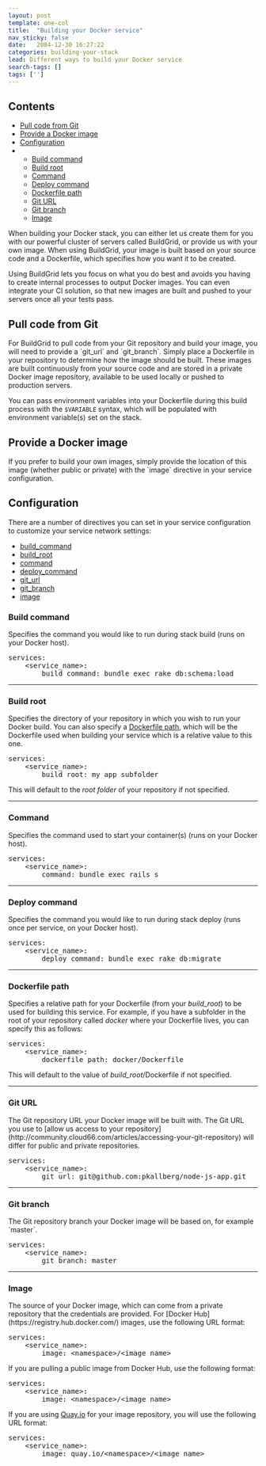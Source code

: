 ```yaml
---
layout: post
template: one-col
title:  "Building your Docker service"
nav_sticky: false
date:   2084-12-30 16:27:22
categories: building-your-stack
lead: Different ways to build your Docker service
search-tags: []
tags: ['']
---
```


<h2>Contents</h2>
<ul class="page-toc">
	<li>
		<a href="#git">Pull code from Git</a>
	</li>
	<li>
		<a href="#provide_image">Provide a Docker image</a>
	</li>
	<li>
		<a href="#configuration">Configuration</a>
	</li>
        <li>
            <ul>
            <li><a href="#build_command">Build command</a></li>
            <li><a href="#build_root">Build root</a></li>
            <li><a href="#command">Command</a></li>
            <li><a href="#deploy_command">Deploy command</a></li>
            <li><a href="#dockerfile_path">Dockerfile path</a></li>
            <li><a href="#git_url">Git URL</a></li>
            <li><a href="#git_branch">Git branch</a></li>
            <li><a href="#image">Image</a></li>
            </ul>
        </li>		
</ul>

When building your Docker stack, you can either let us create them for you with our powerful cluster of servers called BuildGrid, or provide us with your own image. When using BuildGrid, your image is built based on your source code and a Dockerfile, which specifies how you want it to be created. 

Using BuildGrid lets you focus on what you do best and avoids you having to create internal processes to output Docker images. You can even integrate your CI solution, so that new images are built and pushed to your servers once all your tests pass. 

<h2 id="git">Pull code from Git</h2>
For BuildGrid to pull code from your Git repository and build your image, you will need to provide a `git_url` and `git_branch`. Simply place a Dockerfile in your repository to determine how the image should be built. These images are built continuously from your source code and are stored in a private Docker image repository, available to be used locally or pushed to production servers.

You can pass environment variables into your Dockerfile during this build process with the `$VARIABLE` syntax, which will be populated with environment variable(s) set on the stack.

<h2 id="provide_image">Provide a Docker image</h2>
If you prefer to build your own images, simply provide the location of this image (whether public or private) with the `image` directive in your service configuration.

<h2 id="configuration">Configuration</h2>

There are a number of directives you can set in your service configuration to customize your service network settings:

- [build_command](#build_command)
- [build_root](#build_root)
- [command](#command)
- [deploy_command](#deploy_command)
- [git_url](#git_url)
- [git_branch](#git-branch)
- [image](#image)

<h3 id="build_command">Build command</h3>
Specifies the command you would like to run during stack build (runs on your Docker host).

<pre class="prettyprint">
services:
    &#60;service_name&#62;:
        build_command: bundle exec rake db:schema:load
</pre>

<hr>

<h3 id="build_root">Build root</h3>

Specifies the directory of your repository in which you wish to run your Docker build. You can also specify a [Dockerfile path](/building-your-stack/building-your-docker-service#dockerfile_path), which will be the Dockerfile used when building your service which is a relative value to this one.

<pre class="prettyprint">
services:
    &#60;service_name&#62;:
        build_root: my_app_subfolder
</pre>

This will default to the <i>root folder</i> of your repository if not specified.

<hr>

<h3 id="command">Command</h3>
Specifies the command used to start your container(s) (runs on your Docker host).

<pre class="prettyprint">
services:
    &#60;service_name&#62;:
        command: bundle exec rails s
</pre>

<hr>

<h3 id="deploy_command">Deploy command</h3>
Specifies the command you would like to run during stack deploy (runs once per service, on your Docker host).

<pre class="prettyprint">
services:
    &#60;service_name&#62;:
        deploy_command: bundle exec rake db:migrate
</pre>

<hr>

<h3 id="dockerfile_path">Dockerfile path</h3>

Specifies a relative path for your Dockerfile (from your <i>build_root</i>) to be used for building this service. For example, if you have a subfolder in the root of your repository called <i>docker</i> where your Dockerfile lives, you can specify this as follows:

<pre class="prettyprint">
services:
    &#60;service_name&#62;:
        dockerfile_path: docker/Dockerfile
</pre>

This will default to the value of <i>build_root</i>/Dockerfile if not specified.

<hr>

<h3 id="git_url">Git URL</h3>
The Git repository URL your Docker image will be built with. The Git URL you use to [allow us access to your repository](http://community.cloud66.com/articles/accessing-your-git-repository) will differ for public and private repositories.

<pre class="prettyprint">
services:
    &#60;service_name&#62;:
        git_url: git@github.com:pkallberg/node-js-app.git
</pre>

<hr>

<h3 id="git-branch">Git branch</h3>
The Git repository branch your Docker image will be based on, for example `master`.

<pre class="prettyprint">
services:
    &#60;service_name&#62;:
        git_branch: master
</pre>

<hr>

<h3 id="image">Image</h3>
The source of your Docker image, which can come from a private repository that the credentials are provided. For [Docker Hub](https://registry.hub.docker.com/) images, use the following URL format:

<pre class="prettyprint">
services:
    &#60;service_name&#62;:
        image: &lt;namespace&gt;/&lt;image_name&gt;
</pre>

If you are pulling a public image from Docker Hub, use the following format:

<pre class="prettyprint">
services:
    &#60;service_name&#62;:
        image: &lt;namespace&gt;/&lt;image_name&gt;
</pre>

If you are using [Quay.io](https://quay.io/) for your image repository, you will use the following URL format:

<pre class="prettyprint">
services:
    &#60;service_name&#62;:
        image: quay.io/&lt;namespace&gt;/&lt;image_name&gt;
</pre>
